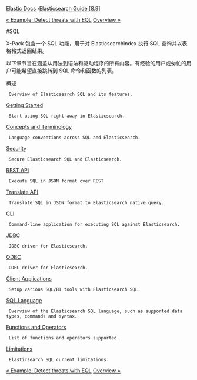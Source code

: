 

[Elastic Docs](/guide/) ›[Elasticsearch Guide [8.9]](index.md)

[« Example: Detect threats with EQL](eql-ex-threat-detection.md) [Overview
»](sql-overview.md)

#SQL

X-Pack 包含一个 SQL 功能，用于对 Elasticsearchindex 执行 SQL 查询并以表格格式返回结果。

以下章节旨在涵盖从用法到语法和驱动程序的所有内容。有经验的用户或匆忙的用户可能希望直接跳转到 SQL 命令和函数的列表。

概述

     Overview of Elasticsearch SQL and its features. 
[Getting Started](sql-getting-started.html "Getting Started with SQL")

     Start using SQL right away in Elasticsearch. 
[Concepts and Terminology](sql-concepts.html "Conventions and Terminology")

     Language conventions across SQL and Elasticsearch. 
[Security](sql-security.html "Security")

     Secure Elasticsearch SQL and Elasticsearch. 
[REST API](sql-rest.html "SQL REST API")

     Execute SQL in JSON format over REST. 
[Translate API](sql-translate.html "SQL Translate API")

     Translate SQL in JSON format to Elasticsearch native query. 
[CLI](sql-cli.html "SQL CLI")

     Command-line application for executing SQL against Elasticsearch. 
[JDBC](sql-jdbc.html "SQL JDBC")

     JDBC driver for Elasticsearch. 
[ODBC](sql-odbc.html "SQL ODBC")

     ODBC driver for Elasticsearch. 
[Client Applications](sql-client-apps.html "SQL Client Applications")

     Setup various SQL/BI tools with Elasticsearch SQL. 
[SQL Language](sql-spec.html "SQL Language")

     Overview of the Elasticsearch SQL language, such as supported data types, commands and syntax. 
[Functions and Operators](sql-functions.html "Functions and Operators")

     List of functions and operators supported. 
[Limitations](sql-limitations.html "SQL Limitations")

     Elasticsearch SQL current limitations. 

[« Example: Detect threats with EQL](eql-ex-threat-detection.md) [Overview
»](sql-overview.md)
